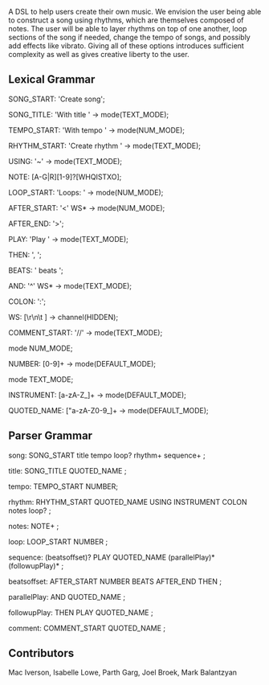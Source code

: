 
A DSL to help users create their own music. We envision the user being able to construct a song using rhythms, which are themselves composed of notes. The user will be able to layer rhythms on top of one another, loop sections of the song if needed, change the tempo of songs, and possibly add effects like vibrato. Giving all of these options introduces sufficient complexity as well as gives creative liberty to the user. 

## Lexical Grammar
SONG_START: 'Create song';

SONG_TITLE: 'With title ' -> mode(TEXT_MODE);

TEMPO_START: 'With tempo ' -> mode(NUM_MODE);

RHYTHM_START: 'Create rhythm ' -> mode(TEXT_MODE);

USING: '~' -> mode(TEXT_MODE);

NOTE: [A-G|R][1-9]?[WHQISTXO];

LOOP_START: 'Loops: ' -> mode(NUM_MODE);

AFTER_START: '<' WS* -> mode(NUM_MODE);

AFTER_END: '>';

PLAY: 'Play ' -> mode(TEXT_MODE);

THEN: ', ';

BEATS: ' beats ';

AND: '^' WS* -> mode(TEXT_MODE);

COLON: ':';

WS: [\r\n\t ] -> channel(HIDDEN);

COMMENT_START: '//' -> mode(TEXT_MODE);

mode NUM_MODE;

NUMBER: [0-9]+ -> mode(DEFAULT_MODE);

mode TEXT_MODE;

INSTRUMENT: [a-zA-Z_]+ -> mode(DEFAULT_MODE);

QUOTED_NAME: ["a-zA-Z0-9_]+ -> mode(DEFAULT_MODE);

## Parser Grammar
song: SONG_START title tempo loop? rhythm+ sequence+ ;

title: SONG_TITLE QUOTED_NAME ;

tempo: TEMPO_START NUMBER;

rhythm: RHYTHM_START QUOTED_NAME USING INSTRUMENT COLON notes loop? ;

notes: NOTE+ ;

loop: LOOP_START NUMBER ;

sequence: (beatsoffset)? PLAY QUOTED_NAME (parallelPlay)* (followupPlay)* ;

beatsoffset: AFTER_START NUMBER BEATS AFTER_END THEN ;

parallelPlay: AND QUOTED_NAME ;

followupPlay: THEN PLAY QUOTED_NAME ;

comment: COMMENT_START QUOTED_NAME ;



## Contributors
Mac Iverson, Isabelle Lowe, Parth Garg, Joel Broek, Mark Balantzyan
